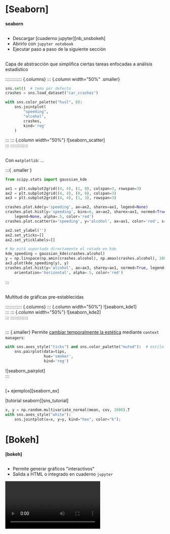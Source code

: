 
# [Seaborn]
#### seaborn

##
- Descargar [cuaderno jupyter][nb_snsbokeh]
- Abrirlo con `jupyter notebook`
- Ejecutar paso a paso de la siguiente sección

##
Capa de abstracción que simplifica ciertas tareas enfocadas a análisis
estadístico

::::::::::::: {.columns}
::: {.column width="50%" .smaller}
~~~python
sns.set()  # tema por defecto
crashes = sns.load_dataset("car_crashes")

with sns.color_palette("husl", 8):
    sns.jointplot(
        "speeding",
        "alcohol",
        crashes,
        kind='reg'
    )
~~~
:::
::: {.column width="50%"}
![seaborn_scatter]\
:::
::::::::::::::

##

Con `matplotlib`: ...

:::{ .smaller }
~~~python
from scipy.stats import gaussian_kde

ax1 = plt.subplot2grid((4, 4), (1, 0), colspan=3, rowspan=3)
ax2 = plt.subplot2grid((4, 4), (0, 0), colspan=3)
ax3 = plt.subplot2grid((4, 4), (1, 3), rowspan=3)

crashes.plot.kde(y='speeding', ax=ax2, sharex=ax1, legend=None)
crashes.plot.hist(y='speeding', bins=6, ax=ax2, sharex=ax1, normed=True,
    legend=None, alpha=.5, color='red')
crashes.plot.scatter(x='speeding', y='alcohol', ax=ax1, color='red', s=50)

ax2.set_ylabel('')
ax2.set_yticks=[]
ax2.set_yticklabels=[]

# No está soportado directamente el rotado en kde
kde_speeding = gaussian_kde(crashes.alcohol)
y = np.linspace(np.amin(crashes.alcohol), np.amax(crashes.alcohol), 100)
ax3.plot(kde_speeding(y), y)
crashes.plot.hist(y='alcohol', ax=ax3, sharey=ax1, normed=True, legend=None,
    orientation='horizontal', alpha=.5, color='red')
~~~
:::

##
Multitud de gráficas pre-establecidas

::::::::::::: {.columns}
::: {.column width="50%"}
![seaborn_kde1]\
:::
::: {.column width="50%"}
![seaborn_kde2]\
:::
::::::::::::::

##
::: {.smaller}
Permite [cambiar temporalmente la estética](sns_context) mediante
`context managers`:

~~~python
with sns.axes_style("ticks") and sns.color_palette("muted"):  # estilo temporal
    sns.pairplot(data=tips,
                 hue='smoker',
                 kind='reg')
~~~

![seaborn_pairplot]\
:::

##

[+ ejemplos][seaborn_ex]

[tutorial seaborn][sns_tutorial]

~~~python
x, y = np.random.multivariate_normal(mean, cov, 1000).T
with sns.axes_style("white"):
    sns.jointplot(x=x, y=y, kind="hex", color="k");
~~~

# [Bokeh]
#### [bokeh]

##
- Permite generar gráficos "interactivos"
- Salida a HTML o integrado en cuaderno `jupyter`

<video data-autoplay src="images/s06/bokeh.webm"></video>

